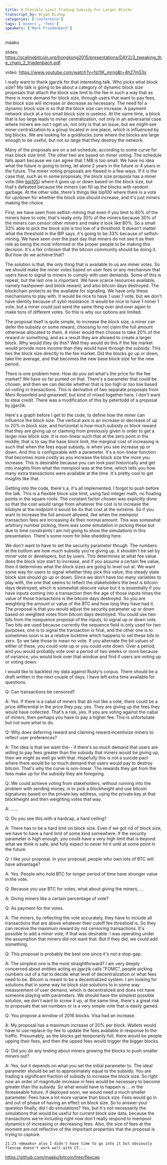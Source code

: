 ```yaml
---
title: A Flexible Limit Trading Subsidy For Larger Blocks
transcript_by: Bryan Bishop
categories: ['conference']
tags: ['miners', 'fees']
speakers: ['Mark Friedenbach']
---
```


maaku

slides: <https://scalingbitcoin.org/hongkong2015/presentations/DAY2/3_tweaking_the_chain_2_friedenbach.pdf>

video: <https://www.youtube.com/watch?v=fst1IK_mrng&t=4h27m53s>

I really want to thank jgarzik for that interesting talk. Who picks what block size? My talk is going to be about a category of dynamic block size proposals that attach the block size limit to the fee in such a way that as there is more demand for block size, through users that want to pay fees, the block size will increase or decrease as necessary. The need for a dynamic block size is so that the block size can increase. A payment network stuck at a too small block size is useless. At the same time, a block that is too large leads to miner centralization, not only in an adversarial case where miners are out t oget us, not only is that an issue, but we might see miner centralization to a group located in one place, which is influenced by big blocks. We are looking for a goldilocks zone where the blocks are large enough to be useful, but not so large that they destroy the network.

Many of the proposals are on a set schedule, according to some curve for max block size limit. The other two are based on miner voting. The schedule falls apart because we can agree that 1 MB is too small. We have no idea what the future is going to bring, let alone 2 years in the future or 4 years in the future. The miner voting proposals are flawed in a few ways. If it is the case that, such as in some proposals, the block size proposla has a miner vote (like [bip105](https://github.com/bitcoin/bips/blob/master/bip-0105.mediawiki)) where it goes up or down based on the block size, but that's defeated because the miners can fill up the blocks with random garbage. At the other side, there's things like bip100 where there is a vote for up/down for whether the block size should increase, and it's just miners making the choice.

First, we have seen from selfish-mining that even if you limit to 80% of the miners have to vote, that's really only 30% of the miners because 30% of the miners can censor other miners and make it look like 80%. So a small 33% able to pick the block size is too low of a threshold. It doesn't matter what the threshold in the BIP says, it's going to be 33% because of selfish-mining. We have seen over the past day that miners do not see it as their role as being the most informed or the proper people to be making this decision. It's a fair criticism that the bitcoin community should be doing it. But how do we achieve that?

The solution is that, the only thing that is available to us are miner votes. So we should make the miner votes based on user fees or any mechanism that users have to signal to miners to comply with user demands. Some of this is repeat, but the last one is important. We have scarce resources available, namely hashpower and block reward, and also bitcoin days destroyed. The blockchain protects as the available for signaling. We have only these mechanisms to play with. It would be nice to have 1 user 1 vote, but we don't have identity because of sybil resistance. It would be nice to have 1 miner 1 vote, but a miner could just send the same thing over and over again to make tons of different votes. So this is why our options are limited.

The proposal itself is quite simple, to increase the block size, a miner can defer the subsidy or some reward, choosing to not claim the full amount otherwise allocated to them. A miner would then choose to take 20% of the reward or something, and as a result they are allowed to create a larger block. Why would they do this? Well they would do this if the fee market would provide more income than they would have through the subsidy. This ties the block size directly to the fee market. Did the blocks go up or down, take the average, and that becomes the new base block size for the new period.

There is one problem here. How do you set what's the price for the fee market? We have so far punted on that. There's a parameter that could be chosen, and then we can decide whether that is too high or too low based on voting in transactions. This is derivative of two separate proposals from Meni Rosenfeld and gmaxwell, but kind of mixed together here. I don't want to steal credit. There was a modification of this by petertodd of a proposal by jgarzik.

Here's a graph before I get to the code, to define how the miner can influence the block size. The vertical axis is an increase or decrease of up to 20% in block size, and horizontal is how much subsidy or block reward that they are giving up or claiming from previously given in order to get a larger max block size. It is non-linear such that at the zero point in the middle, that is to say the base block limit, the marginal cost of increasing is such that when the fees equal subsidy, is when you see increase up or down. And this is configurable with a parameter. It's a non-linear function that becomes more costly as you increase the block size the more you increase. This is desirable because you can look past historically and get into insights from what the mempool was at the time, which tells you how many extra transactions were available at the time. It's pretty cool to get insights like that.

Getting into the code, there's a, it's all implemented. I forgot to push before the talk. This is a flexible block size limit, using fast integer math, no floating points in the square roots. The constant factor chosen was explicitly done so that the cost would range from whatever the cost is to increase the kilobyte at the midpoint it would be 4x that cost at the extreme. So if you want to increase the full amount allowed, like when the mempool transaction fees are increasing 4x their normal amount. This was somewhat arbitrary number picking, there was some simulation in picking these but due to time constraints I am not going to show the simulations in this presentation. There's some room for bike shedding here.

We don't want to have to set the security parameter though. The numbers at the bottom are how much subsidy you're giving up, it shouldn't be set by miner vote or developers, but by users. This determines at what fee value does the block size start to increase, and if you assume a certain fee value, then it determines what the block sizes are going to level out at. We want some way for users to signal whether they pick this value, this steady state block size should go up or down. Since we don't have too many variables to play with, the one that seems to reflect the stakeholders the best is bitcoin days destroyed, which is somewhat obscure value but it is essentially if you have inputs coming into a transaction then the age of those inputs times the value of those transactions is the bitcoin days destroyed. So you are weighting the amount or value of the BTC and how long they have had it. The proposal is that you would adjust the security parameter up or down based on weighted votes from bitcoin days destroyed. You could use two bits from the nsequence proposal of the inputs, to signal up or down vote. Two bits are used because currently the sequence field is only used for two purposes, one is to signal the transaction is final, and the other one is to sometimes soon is as a relative locktime which happens to set these bits to zero. So we take those to mean no vote. If you alternate the bit values of either of these, you could vote up or you could vote down. Over a period, and you would probably vote over a period of two weeks or more because of variance, you would look over that window and find if users are voting up or voting down.

I would like to backtest my data against Rusty's corpus. There should be a draft written in the next couple of days. I have left extra time available for questions.

Q: Can transactions be censored?

A: Yes. If there is a cabal of miners that do not like a vote, there could be a price differential in the price they pay, yes. They are giving up the fees they would have collected. That's a risk, yes. If you are voting against the cabal of miners, then perhaps you have to pay a higher fee. This is unfortunate but not sure what to do.

Q: Why does deferring reward and claiming reward incentivize miners to reflect user preferences?

A: The idea is that we want the-- if there's so much demand that users are willing to pay fees greater than the subsidy that miners would be giving up, then we might as well go with that. Hopefully this is not a suicide pact where there would be so much demand that users would pay to destroy bitcoin. That's why the curve is non-linear. The rewards they get from the fees make up for the subsidy they are foregoing.

Q: We could achieve voting from stakeholders, without running into the problem with sending money, is to pick a blockheight and use bitcoin signatures based on the private key address, using the private key at that blockheight and then weighting votes that way.

A: ......

Q: Do you see this with a hardcap, a hard ceiling?

A: There has to be a hard limit on block size. Even if we got rid of block size, we have to have a hard limit of some kind somewhere. If the security parameter is high enough, you could have a very high limit that is beyond what we think is safe, and fully expect to never hit it until at some point in the future.

Q: I like your proposal. In your proposal, people who own lots of BTC will have advantage?

A: Yes. People who hold BTC for longer period of time have stronger value in the vote.

Q: Because you use BTC for votes, what about giving the miners, ...

A: Giving miners like a certain percentage of vote?

Q: As payment for the votes.

A: The miners, by reflecting the vote accurately, they have to include all transactions that are above whatever their cutoff fee threshold is. So they can receive the maximum reward by not censoring transactions. It's possible to add a miner vote, if that was desirable. I was operating under the assumption that miners did not want that. But if they did, we could add something.

Q: This proposal is probably the best one since it's not a stop-gap.

A: The simplest one is the most straightforward? I am very deeply concerned about entities acting as jgarzik calls "FOMC", people picking numbers out of a hat to decide what level of decentralization or what fees need to be. Bitcoin is meant to be a decentralized system. I am looking for solutions that in some way tie block size solutions to in some way measurement of user demand, which is decentralized and does not have someone playing with parameters. We should have the simplest possible solution, we don't want to screw it up, at the same time, there's a great risk to proposals that set numbers or is a very simple vote that is easily gamed.

Q: You propose a window of 2016 blocks. Visa had an increase.

A: My proposal has a maximum increase of 20% per block. Wallets would have to use replace-by-fee to update the fees available in response to the traffic. Presumably, as the blocks get temporarily full, there would be people upping their fees, and then the upped fees would trigger the bigger blocks.

Q: Did you do any testing about miners growing the blocks to push smaller miners out?

A: Yes, but it depends on what you set the initial parameter to. The ideal parameter should be set to approximately equal to the subsidy. You are trading a significant fraction of subsidy to increase the block size. So right now an order of magnitude increase in fees would be necessary to become greater than the subsidy. So what would have to happen is ... in the foreseeable future, if deployed soon, we would need a much smaller parameter. Fees have a lot more variane than block size. Fees would go in and out of phase of having an effect on block size. So to answer your question finally, did I do simulations? Yes, but it's not necessarily the simulations that would be useful for current block size data, because the transactions we're including right now don't really respond to mempool dynamics of increasing or decreasing fees. Also, the size of fees at the moment are not reflective of the important properties that the proposal is trying to capture.

    21:25 <@maaku> also I didn't have time to go into it but obviously flexcap doesn't work well with CT...

<https://github.com/maaku/bitcoin/tree/flexcap>
